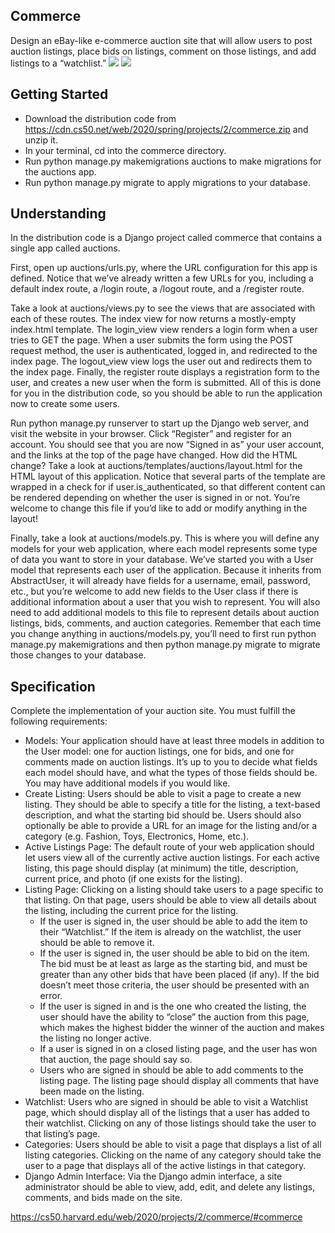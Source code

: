 ## Commerce
Design an eBay-like e-commerce auction site that will allow users to post auction listings, place bids on listings, comment on those listings, and add listings to a “watchlist.”
<img src=https://cs50.harvard.edu/web/2020/projects/2/images/listings.png>
<img src=https://cs50.harvard.edu/web/2020/projects/2/images/listing.png>

## Getting Started
- Download the distribution code from https://cdn.cs50.net/web/2020/spring/projects/2/commerce.zip and unzip it.
- In your terminal, cd into the commerce directory.
- Run python manage.py makemigrations auctions to make migrations for the auctions app.
- Run python manage.py migrate to apply migrations to your database.

## Understanding
In the distribution code is a Django project called commerce that contains a single app called auctions.

First, open up auctions/urls.py, where the URL configuration for this app is defined. Notice that we’ve already written a few URLs for you, including a default index route, a /login route, a /logout route, and a /register route.

Take a look at auctions/views.py to see the views that are associated with each of these routes. The index view for now returns a mostly-empty index.html template. The login_view view renders a login form when a user tries to GET the page. When a user submits the form using the POST request method, the user is authenticated, logged in, and redirected to the index page. The logout_view view logs the user out and redirects them to the index page. Finally, the register route displays a registration form to the user, and creates a new user when the form is submitted. All of this is done for you in the distribution code, so you should be able to run the application now to create some users.

Run python manage.py runserver to start up the Django web server, and visit the website in your browser. Click “Register” and register for an account. You should see that you are now “Signed in as” your user account, and the links at the top of the page have changed. How did the HTML change? Take a look at auctions/templates/auctions/layout.html for the HTML layout of this application. Notice that several parts of the template are wrapped in a check for if user.is_authenticated, so that different content can be rendered depending on whether the user is signed in or not. You’re welcome to change this file if you’d like to add or modify anything in the layout!

Finally, take a look at auctions/models.py. This is where you will define any models for your web application, where each model represents some type of data you want to store in your database. We’ve started you with a User model that represents each user of the application. Because it inherits from AbstractUser, it will already have fields for a username, email, password, etc., but you’re welcome to add new fields to the User class if there is additional information about a user that you wish to represent. You will also need to add additional models to this file to represent details about auction listings, bids, comments, and auction categories. Remember that each time you change anything in auctions/models.py, you’ll need to first run python manage.py makemigrations and then python manage.py migrate to migrate those changes to your database.

## Specification
Complete the implementation of your auction site. You must fulfill the following requirements:
- Models: Your application should have at least three models in addition to the User model: one for auction listings, one for bids, and one for comments made on auction listings. It’s up to you to decide what fields each model should have, and what the types of those fields should be. You may have additional models if you would like.
- Create Listing: Users should be able to visit a page to create a new listing. They should be able to specify a title for the listing, a text-based description, and what the starting bid should be. Users should also optionally be able to provide a URL for an image for the listing and/or a category (e.g. Fashion, Toys, Electronics, Home, etc.).
- Active Listings Page: The default route of your web application should let users view all of the currently active auction listings. For each active listing, this page should display (at minimum) the title, description, current price, and photo (if one exists for the listing).
- Listing Page: Clicking on a listing should take users to a page specific to that listing. On that page, users should be able to view all details about the listing, including the current price for the listing.
  - If the user is signed in, the user should be able to add the item to their “Watchlist.” If the item is already on the watchlist, the user should be able to remove it.
  - If the user is signed in, the user should be able to bid on the item. The bid must be at least as large as the starting bid, and must be greater than any other bids that have been placed (if any). If the bid doesn’t meet those criteria, the user should be presented with an error.
  - If the user is signed in and is the one who created the listing, the user should have the ability to “close” the auction from this page, which makes the highest bidder the winner of the auction and makes the listing no longer active.
  - If a user is signed in on a closed listing page, and the user has won that auction, the page should say so.
  - Users who are signed in should be able to add comments to the listing page. The listing page should display all comments that have been made on the listing.
- Watchlist: Users who are signed in should be able to visit a Watchlist page, which should display all of the listings that a user has added to their watchlist. Clicking on any of those listings should take the user to that listing’s page.
- Categories: Users should be able to visit a page that displays a list of all listing categories. Clicking on the name of any category should take the user to a page that displays all of the active listings in that category.
- Django Admin Interface: Via the Django admin interface, a site administrator should be able to view, add, edit, and delete any listings, comments, and bids made on the site.

https://cs50.harvard.edu/web/2020/projects/2/commerce/#commerce

